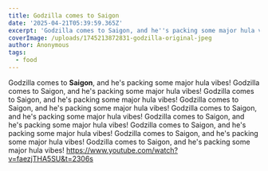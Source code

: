 ```yaml
---
title: Godzilla comes to Saigon
date: '2025-04-21T05:39:59.365Z'
excerpt: 'Godzilla comes to Saigon, and he''s packing some major hula vibes!'
coverImage: /uploads/1745213872831-godzilla-original-jpeg
author: Anonymous
tags:
  - food
---
```

<p>Godzilla comes to <strong>Saigon</strong>, and he's packing some major hula vibes! Godzilla comes to Saigon, and he's packing some major hula vibes! Godzilla comes to Saigon, and he's packing some major hula vibes! Godzilla comes to Saigon, and he's packing some major hula vibes! Godzilla comes to Saigon, and he's packing some major hula vibes! Godzilla comes to Saigon, and he's packing some major hula vibes! Godzilla comes to Saigon, and he's packing some major hula vibes! Godzilla comes to Saigon, and he's packing some major hula vibes! Godzilla comes to Saigon, and he's packing some major hula vibes! <a href="https://www.youtube.com/watch?v=faezjTHA5SU&amp;t=2306s" rel="noopener noreferrer" target="_blank">https://www.youtube.com/watch?v=faezjTHA5SU&amp;t=2306s</a></p>
